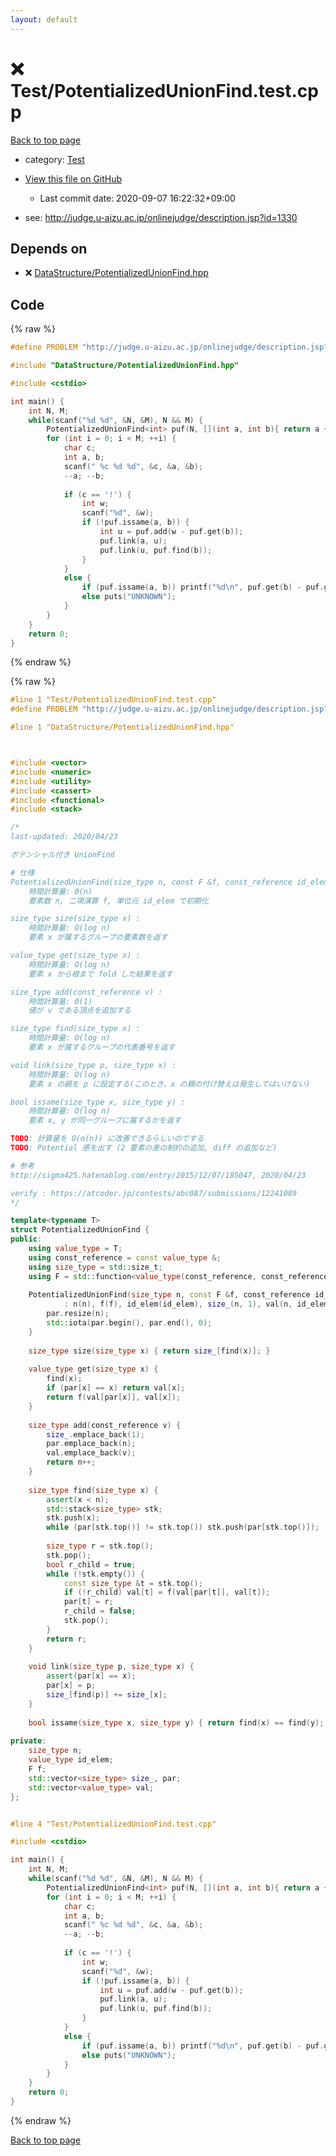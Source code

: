 ```yaml
---
layout: default
---
```


<!-- mathjax config similar to math.stackexchange -->
<script type="text/javascript" async
  src="https://cdnjs.cloudflare.com/ajax/libs/mathjax/2.7.5/MathJax.js?config=TeX-MML-AM_CHTML">
</script>
<script type="text/x-mathjax-config">
  MathJax.Hub.Config({
    TeX: { equationNumbers: { autoNumber: "AMS" }},
    tex2jax: {
      inlineMath: [ ['$','$'] ],
      processEscapes: true
    },
    "HTML-CSS": { matchFontHeight: false },
    displayAlign: "left",
    displayIndent: "2em"
  });
</script>

<script type="text/javascript" src="https://cdnjs.cloudflare.com/ajax/libs/jquery/3.4.1/jquery.min.js"></script>
<script src="https://cdn.jsdelivr.net/npm/jquery-balloon-js@1.1.2/jquery.balloon.min.js" integrity="sha256-ZEYs9VrgAeNuPvs15E39OsyOJaIkXEEt10fzxJ20+2I=" crossorigin="anonymous"></script>
<script type="text/javascript" src="../../assets/js/copy-button.js"></script>
<link rel="stylesheet" href="../../assets/css/copy-button.css" />


# :x: Test/PotentializedUnionFind.test.cpp

<a href="../../index.html">Back to top page</a>

* category: <a href="../../index.html#0cbc6611f5540bd0809a388dc95a615b">Test</a>
* <a href="{{ site.github.repository_url }}/blob/master/Test/PotentializedUnionFind.test.cpp">View this file on GitHub</a>
    - Last commit date: 2020-09-07 16:22:32+09:00


* see: <a href="http://judge.u-aizu.ac.jp/onlinejudge/description.jsp?id=1330">http://judge.u-aizu.ac.jp/onlinejudge/description.jsp?id=1330</a>


## Depends on

* :x: <a href="../../library/DataStructure/PotentializedUnionFind.hpp.html">DataStructure/PotentializedUnionFind.hpp</a>


## Code

<a id="unbundled"></a>
{% raw %}
```cpp
#define PROBLEM "http://judge.u-aizu.ac.jp/onlinejudge/description.jsp?id=1330"

#include "DataStructure/PotentializedUnionFind.hpp"

#include <cstdio>

int main() {
	int N, M;
	while(scanf("%d %d", &N, &M), N && M) {
		PotentializedUnionFind<int> puf(N, [](int a, int b){ return a + b; }, 0);
		for (int i = 0; i < M; ++i) {
			char c;
			int a, b;
			scanf(" %c %d %d", &c, &a, &b);
			--a; --b;
			
			if (c == '!') {
				int w;
				scanf("%d", &w);
				if (!puf.issame(a, b)) {
					int u = puf.add(w - puf.get(b));
					puf.link(a, u);
					puf.link(u, puf.find(b));
				}
			}
			else {
				if (puf.issame(a, b)) printf("%d\n", puf.get(b) - puf.get(a));
				else puts("UNKNOWN");
			}
		}
	}
	return 0;
}

```
{% endraw %}

<a id="bundled"></a>
{% raw %}
```cpp
#line 1 "Test/PotentializedUnionFind.test.cpp"
#define PROBLEM "http://judge.u-aizu.ac.jp/onlinejudge/description.jsp?id=1330"

#line 1 "DataStructure/PotentializedUnionFind.hpp"



#include <vector>
#include <numeric>
#include <utility>
#include <cassert>
#include <functional>
#include <stack>

/*
last-updated: 2020/04/23

ポテンシャル付き UnionFind

# 仕様
PotentializedUnionFind(size_type n, const F &f, const_reference id_elem) :
	時間計算量: Θ(n)
	要素数 n, 二項演算 f, 単位元 id_elem で初期化

size_type size(size_type x) :
	時間計算量: O(log n)
	要素 x が属するグループの要素数を返す

value_type get(size_type x) :
	時間計算量: O(log n)
	要素 x から根まで fold した結果を返す

size_type add(const_reference v) :
	時間計算量: Θ(1)
	値が v である頂点を追加する

size_type find(size_type x) :
	時間計算量: O(log n)
	要素 x が属するグループの代表番号を返す

void link(size_type p, size_type x) :
	時間計算量: O(log n)
	要素 x の親を p に設定する(このとき、x の親の付け替えは発生してはいけない)

bool issame(size_type x, size_type y) :
	時間計算量: O(log n)
	要素 x, y が同一グループに属するかを返す

TODO: 計算量を O(α(n)) に改善できるらしいのでする
TODO: Potential 感を出す (2 要素の差の制約の追加, diff の追加など)

# 参考
http://sigma425.hatenablog.com/entry/2015/12/07/185047, 2020/04/23

verify : https://atcoder.jp/contests/abc087/submissions/12241089
*/

template<typename T>
struct PotentializedUnionFind {
public:
	using value_type = T;
	using const_reference = const value_type &;
	using size_type = std::size_t;
	using F = std::function<value_type(const_reference, const_reference)>;
	
	PotentializedUnionFind(size_type n, const F &f, const_reference id_elem)
			: n(n), f(f), id_elem(id_elem), size_(n, 1), val(n, id_elem) {
		par.resize(n);
		std::iota(par.begin(), par.end(), 0);
	}
	
	size_type size(size_type x) { return size_[find(x)]; }
	
	value_type get(size_type x) {
		find(x);
		if (par[x] == x) return val[x];
		return f(val[par[x]], val[x]);
	}
	
	size_type add(const_reference v) {
		size_.emplace_back(1);
		par.emplace_back(n);
		val.emplace_back(v);
		return n++;
	}
	
	size_type find(size_type x) {
		assert(x < n);
		std::stack<size_type> stk;
		stk.push(x);
		while (par[stk.top()] != stk.top()) stk.push(par[stk.top()]);
		
		size_type r = stk.top();
		stk.pop();
		bool r_child = true;
		while (!stk.empty()) {
			const size_type &t = stk.top();
			if (!r_child) val[t] = f(val[par[t]], val[t]);
			par[t] = r;
			r_child = false;
			stk.pop();
		}
		return r;
	}
	
	void link(size_type p, size_type x) {
		assert(par[x] == x);
		par[x] = p;
		size_[find(p)] += size_[x];
	}
	
	bool issame(size_type x, size_type y) { return find(x) == find(y); }
	
private:
	size_type n;
	value_type id_elem;
	F f;
	std::vector<size_type> size_, par;
	std::vector<value_type> val;
};


#line 4 "Test/PotentializedUnionFind.test.cpp"

#include <cstdio>

int main() {
	int N, M;
	while(scanf("%d %d", &N, &M), N && M) {
		PotentializedUnionFind<int> puf(N, [](int a, int b){ return a + b; }, 0);
		for (int i = 0; i < M; ++i) {
			char c;
			int a, b;
			scanf(" %c %d %d", &c, &a, &b);
			--a; --b;
			
			if (c == '!') {
				int w;
				scanf("%d", &w);
				if (!puf.issame(a, b)) {
					int u = puf.add(w - puf.get(b));
					puf.link(a, u);
					puf.link(u, puf.find(b));
				}
			}
			else {
				if (puf.issame(a, b)) printf("%d\n", puf.get(b) - puf.get(a));
				else puts("UNKNOWN");
			}
		}
	}
	return 0;
}

```
{% endraw %}

<a href="../../index.html">Back to top page</a>

